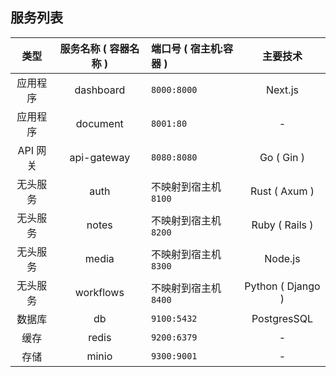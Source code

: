 ## 服务列表

|   类型   | 服务名称 ( 容器名称 ) | 端口号 ( 宿主机:容器 ) |     主要技术      |
| :------: | :-------------------: | :--------------------- | :---------------: |
| 应用程序 |       dashboard       | `8000:8000`            |      Next.js      |
| 应用程序 |       document        | `8001:80`              |         -         |
| API 网关 |      api-gateway      | `8080:8080`            |    Go ( Gin )     |
| 无头服务 |         auth          | 不映射到宿主机 `8100`  |   Rust ( Axum )   |
| 无头服务 |         notes         | 不映射到宿主机 `8200`  |  Ruby ( Rails )   |
| 无头服务 |         media         | 不映射到宿主机 `8300`  |      Node.js      |
| 无头服务 |       workflows       | 不映射到宿主机 `8400`  | Python ( Django ) |
|  数据库  |          db           | `9100:5432`            |    PostgresSQL    |
|   缓存   |         redis         | `9200:6379`            |         -         |
|   存储   |         minio         | `9300:9001`            |         -         |
